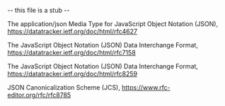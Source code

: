 -- this file is a stub --
  
The application/json Media Type for JavaScript Object Notation (JSON), <https://datatracker.ietf.org/doc/html/rfc4627>

The JavaScript Object Notation (JSON) Data Interchange Format, <https://datatracker.ietf.org/doc/html/rfc7158>

The JavaScript Object Notation (JSON) Data Interchange Format, <https://datatracker.ietf.org/doc/html/rfc8259>

JSON Canonicalization Scheme (JCS), <https://www.rfc-editor.org/rfc/rfc8785>

